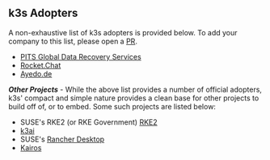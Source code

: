 ## k3s Adopters

A non-exhaustive list of k3s adopters is provided below.  To add your company to this list, please open a [PR](https://github.com/k3s-io/k3s/pulls).

- [PITS Global Data Recovery Services](https://www.pitsdatarecovery.net/)
- [Rocket.Chat](https://rocket.chat)
- [Ayedo.de](https://ayedo.de/)

**_Other Projects_** - While the above list provides a number of official adopters, k3s' compact and simple nature provides a clean base for other projects to build off of, or to embed.  Some such projects are listed below:
 - SUSE's RKE2 (or RKE Government) [RKE2](github.com/rancher/rke2/)
 - [k3ai](https://k3ai.github.io/)
 - SUSE's [Rancher Desktop](https://rancherdesktop.io/)
 - [Kairos](https://kairos.io)
